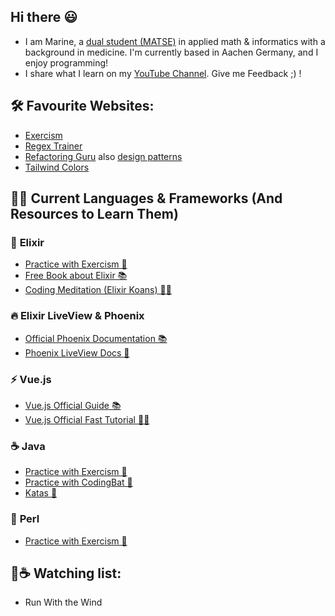 ## Hi there 😃
- I am Marine, a [dual student (MATSE)](https://www.rwth-aachen.de/cms/root/Die-RWTH/Arbeiten-an-der-RWTH/Berufsausbildung/Ausbildungsberufe/~vsa/Math-techn-Softwareentwickler/) in applied math & informatics with a background in medicine. I'm currently based in Aachen Germany, and I enjoy programming! 
- I share what I learn on my [YouTube Channel](https://www.youtube.com/@matseTV).
 Give me Feedback ;) ! 

 <!--
## 📌 Current Videos: 
- 🎥 [Leetcode And Daily Deliberate Practice 🚀](https://youtu.be/R1nzSq1Dzzg?feature=shared)
- 🎥 [How to setup Elixir THE OPTIMAL WAY (including automatic test, formatting, TDD and more!)](https://www.youtube.com/watch?v=nPUbQJAPnQA)
-->

## 🛠️ Favourite Websites:
- [Exercism](https://exercism.org/dashboard)
- [Regex Trainer](https://regexone.com/)
- [Refactoring Guru](https://refactoring.guru/refactoring/how-to) also [design patterns](https://refactoring.guru/design-patterns/catalog)
- [Tailwind Colors](https://tailwindcss.com/docs/customizing-colors)
  


## 👨‍💻 Current Languages & Frameworks (And Resources to Learn Them)

### 🌱 **Elixir**
- [Practice with Exercism 💪](https://exercism.org/tracks/elixir/concepts)
- [Free Book about Elixir 📚](https://www.syncfusion.com/succinctly-free-ebooks/elixir-succinctly)
- [Coding Meditation (Elixir Koans) 🧘‍♂️](https://github.com/elixirkoans/elixir-koans)

### 🔥 **Elixir LiveView & Phoenix**
- [Official Phoenix Documentation 📚](https://hexdocs.pm/phoenix/)
- [Phoenix LiveView Docs 📖](https://hexdocs.pm/phoenix_live_view/)
  
### ⚡ **Vue.js**
- [Vue.js Official Guide 📚](https://vuejs.org/guide/)
- [Vue.js Official Fast Tutorial 🧑‍💻](https://vuejs.org/tutorial/#step-1)

### ☕ **Java**
- [Practice with Exercism 💪](https://exercism.org/tracks/java)
- [Practice with CodingBat 💪](https://codingbat.com/java)
- [Katas 🥋](https://kata-log.rocks/game-of-life-kata)

### 🐪 **Perl**
- [Practice with Exercism 💪](https://exercism.org/tracks/perl5)


##  🍿☕ Watching list:
- Run With the Wind

<!--
## Stats
[![Top Langs](https://github-readme-stats.vercel.app/api/top-langs/?username=marine-raimbault)](https://github.com/marine-raimbault/github-readme-stats)
-->
<!--
- **Problem Solving and Algorithms**
  - [France IOI (Competitive Programming)](http://www.france-ioi.org/user/perso.php?sLogin=marine-raimbault)

- **Python**
  - [100 Projects with the 100 Days Python Challenge](https://github.com/marine-raimbault/-Day18-Intermediate-Turtle-the-Graphical-User-Interface-GUI-)
  - [Data Analysis with Python](https://platform-ui.topcoder.com/learn/freeCodeCamp/data-analysis-with-python/data-analysis-with-python-course/introduction-to-data-analysis)

- **C++**
  - [RWTH Course: Einführung in die Programmierung in C++ (in German)](https://www.stce.rwth-aachen.de/teaching/winter-semester-2020-21/einfuhrung-in-die-programmierung-mit-c)

- **JavaScript**
  - [JavaScript Algorithms and Data Structures](https://www.freecodecamp.org/learn/javascript-algorithms-and-data-structures/)


Here are some ideas to get you started:

- 🔭 I’m currently working on ...
- 🌱 I’m currently learning ...
- 👯 I’m looking to collaborate on ...
- 🤔 I’m looking for help with ...
- 💬 Ask me about ...
- 📫 How to reach me: ...
- 😄 Pronouns: ...
- ⚡ Fun fact: ...


```console
test
```

-->
